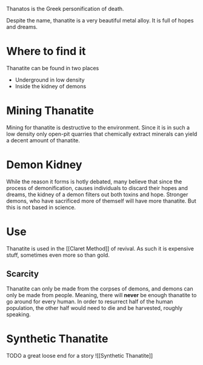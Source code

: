 Thanatos is the Greek personification of death.

Despite the name, thanatite is a very beautiful metal alloy. It is full of hopes and dreams.

# Where to find it
Thanatite can be found in two places
- Underground in low density
- Inside the kidney of demons

# Mining Thanatite
Mining for thanatite is destructive to the environment. Since it is in such a low density only open-pit quarries that chemically extract minerals can yield a decent amount of thanatite.

# Demon Kidney
While the reason it forms is hotly debated, many believe that since the process of demonification, causes individuals to discard their hopes and dreams, the kidney of a demon filters out both toxins and hope. Stronger demons, who have sacrificed more of themself will have more thanatite. But this is not based in science.


# Use
Thanatite is used in the [[Claret Method]] of revival. As such it is expensive stuff, sometimes even more so than gold.

## Scarcity
Thanatite can only be made from the corpses of demons, and demons can only be made from people. Meaning, there will **never** be enough thanatite to go around for every human. 
In order to resurrect half of the human population, the other half would need to die and be harvested, roughly speaking.

# Synthetic Thanatite
TODO
a great loose end for a story
![[Synthetic Thanatite]]